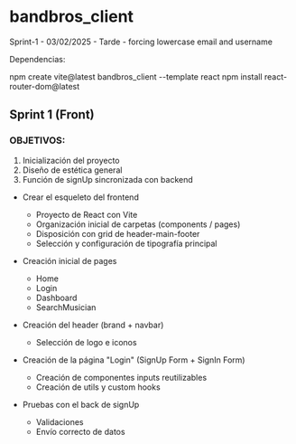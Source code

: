 # bandbros_client

Sprint-1 - 03/02/2025 - Tarde - forcing lowercase email and username

Dependencias:

npm create vite@latest bandbros_client --template react
npm install react-router-dom@latest

## Sprint 1 (Front)

### OBJETIVOS:
1. Inicialización del proyecto
2. Diseño de estética general
3. Función de signUp sincronizada con backend

* Crear el esqueleto del frontend
    - Proyecto de React con Vite
    - Organización inicial de carpetas (components / pages)
    - Disposición con grid de header-main-footer
    - Selección y configuración de tipografía principal

* Creación inicial de pages
    - Home
    - Login
    - Dashboard
    - SearchMusician

* Creación del header (brand + navbar)
    - Selección de logo e iconos

* Creación de la página "Login" (SignUp Form + SignIn Form)
    - Creación de componentes inputs reutilizables
    - Creación de utils y custom hooks

* Pruebas con el back de signUp
    - Validaciones
    - Envío correcto de datos